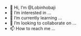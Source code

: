 - 👋 Hi, I’m @Lobinhobaji
- 👀 I’m interested in ...
- 🌱 I’m currently learning ...
- 💞️ I’m looking to collaborate on ...
- 📫 How to reach me ...

<!---
Lobinhobaji/Lobinhobaji is a ✨ special ✨ repository because its `README.md` (this file) appears on your GitHub profile.
You can click the Preview link to take a look at your changes.
--->
